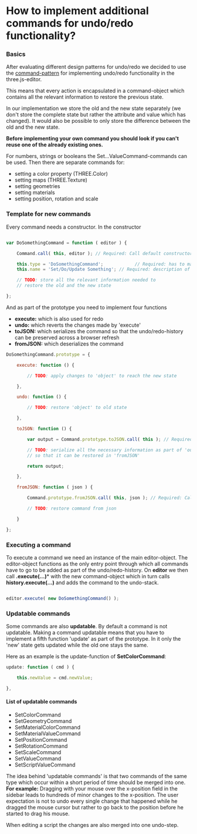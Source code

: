 How to implement additional commands for undo/redo functionality?
===

### Basics ###

After evaluating different design patterns for undo/redo we decided to use the [command-pattern](http://en.wikipedia.org/wiki/Command_pattern) for implementing undo/redo functionality in the three.js-editor.

This means that every action is encapsulated in a command-object which contains all the relevant information to restore the previous state.

In our implementation we store the old and the new state separately (we don't store the complete state but rather the attribute and value which has changed).
It would also be possible to only store the difference between the old and the new state.

**Before implementing your own command you should look if you can't reuse one of the already existing ones.**

For numbers, strings or booleans the Set...ValueCommand-commands can be used.
Then there are separate commands for:
- setting a color property (THREE.Color)
- setting maps (THREE.Texture)
- setting geometries
- setting materials
- setting position, rotation and scale

### Template for new commands ###

Every command needs a constructor. In the constructor

```javascript

var DoSomethingCommand = function ( editor ) {

	Command.call( this, editor ); // Required: Call default constructor

	this.type = 'DoSomethingCommand';            // Required: has to match the object-name!
	this.name = 'Set/Do/Update Something'; // Required: description of the command, used in Sidebar.History

	// TODO: store all the relevant information needed to
	// restore the old and the new state

};
```

And as part of the prototype you need to implement four functions
- **execute:** which is also used for redo
- **undo:** which reverts the changes made by 'execute'
- **toJSON:** which serializes the command so that the undo/redo-history can be preserved across a browser refresh
- **fromJSON:** which deserializes the command

```javascript
DoSomethingCommand.prototype = {

	execute: function () {

		// TODO: apply changes to 'object' to reach the new state

	},

	undo: function () {

		// TODO: restore 'object' to old state

	},

	toJSON: function () {

		var output = Command.prototype.toJSON.call( this ); // Required: Call 'toJSON'-method of prototype 'Command'

		// TODO: serialize all the necessary information as part of 'output' (JSON-format)
		// so that it can be restored in 'fromJSON'

		return output;

	},

	fromJSON: function ( json ) {

		Command.prototype.fromJSON.call( this, json ); // Required: Call 'fromJSON'-method of prototype 'Command'

		// TODO: restore command from json

	}

};

```

### Executing a command ###

To execute a command we need an instance of the main editor-object. The editor-object functions as the only entry point through which all commands have to go to be added as part of the undo/redo-history.
On **editor** we then call **.execute(...)*** with the new command-object which in turn calls **history.execute(...)** and adds the command to the undo-stack.

```javascript

editor.execute( new DoSomethingCommand() );

```

### Updatable commands ###

Some commands are also **updatable**. By default a command is not updatable. Making a command updatable means that you
have to implement a fifth function 'update' as part of the prototype. In it only the 'new' state gets updated while the old one stays the same.

Here as an example is the update-function of **SetColorCommand**:

```javascript
update: function ( cmd ) {

	this.newValue = cmd.newValue;

},

```

#### List of updatable commands

- SetColorCommand
- SetGeometryCommand
- SetMaterialColorCommand
- SetMaterialValueCommand
- SetPositionCommand
- SetRotationCommand
- SetScaleCommand
- SetValueCommand
- SetScriptValueCommand

The idea behind 'updatable commands' is that two commands of the same type which occur
within a short period of time should be merged into one.
**For example:** Dragging with your mouse over the x-position field in the sidebar
leads to hundreds of minor changes to the x-position.
The user expectation is not to undo every single change that happened while he dragged
the mouse cursor but rather to go back to the position before he started to drag his mouse.

When editing a script the changes are also merged into one undo-step.
